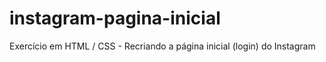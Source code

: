 # instagram-pagina-inicial
 Exercício em HTML / CSS - Recriando a página inicial (login) do Instagram
